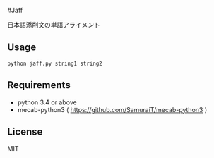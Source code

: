 #Jaff

日本語添削文の単語アライメント

## Usage
    python jaff.py string1 string2

## Requirements
- python 3.4 or above
- mecab-python3 ( https://github.com/SamuraiT/mecab-python3 )

## License

MIT
